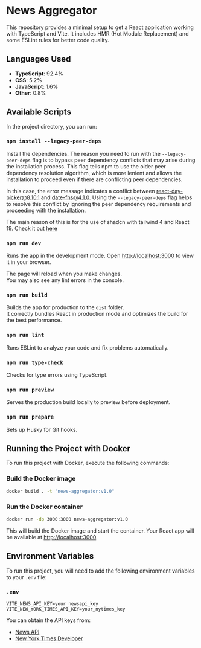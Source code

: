# News Aggregator

This repository provides a minimal setup to get a React application working with TypeScript and Vite. It includes HMR (Hot Module Replacement) and some ESLint rules for better code quality.

## Languages Used
- **TypeScript**: 92.4%
- **CSS**: 5.2%
- **JavaScript**: 1.6%
- **Other**: 0.8%

## Available Scripts

In the project directory, you can run:

### `npm install --legacy-peer-deps`
Install the dependencies.
The reason you need to run with the `--legacy-peer-deps` flag is to bypass peer dependency conflicts that may arise during the installation process. This flag tells npm to use the older peer dependency resolution algorithm, which is more lenient and allows the installation to proceed even if there are conflicting peer dependencies.

In this case, the error message indicates a conflict between react-day-picker@8.10.1 and date-fns@4.1.0. Using the `--legacy-peer-deps` flag helps to resolve this conflict by ignoring the peer dependency requirements and proceeding with the installation.

The main reason of this is for the use of shadcn with tailwind 4 and React 19. Check it out [here](https://ui.shadcn.com/docs/react-19)

### `npm run dev`
Runs the app in the development mode.
Open [http://localhost:3000](http://localhost:3000) to view it in your browser.

The page will reload when you make changes.\
You may also see any lint errors in the console.

### `npm run build`
Builds the app for production to the `dist` folder.\
It correctly bundles React in production mode and optimizes the build for the best performance.

### `npm run lint`
Runs ESLint to analyze your code and fix problems automatically.

### `npm run type-check`
Checks for type errors using TypeScript.

### `npm run preview`
Serves the production build locally to preview before deployment.

### `npm run prepare`
Sets up Husky for Git hooks.

## Running the Project with Docker

To run this project with Docker, execute the following commands:

### Build the Docker image

```sh
docker build . -t "news-aggregator:v1.0"
```

### Run the Docker container

```sh
docker run -dp 3000:3000 news-aggregator:v1.0
```

This will build the Docker image and start the container. Your React app will be available at [http://localhost:3000](http://localhost:3000).

## Environment Variables

To run this project, you will need to add the following environment variables to your `.env` file:

### `.env`

```plaintext
VITE_NEWS_API_KEY=your_newsapi_key
VITE_NEW_YORK_TIMES_API_KEY=your_nytimes_key
```

You can obtain the API keys from:
- [News API](https://newsapi.org)
- [New York Times Developer](https://developer.nytimes.com)
